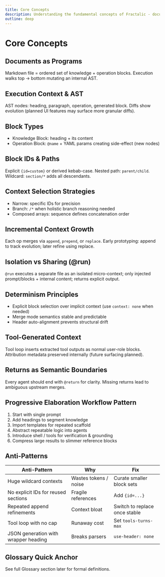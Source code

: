 ```yaml
---
title: Core Concepts
description: Understanding the fundamental concepts of Fractalic - documents as programs, execution context, and block types
outline: deep
---
```


# Core Concepts

## Documents as Programs
Markdown file = ordered set of knowledge + operation blocks. Execution walks top → bottom mutating an internal AST.

## Execution Context & AST
AST nodes: heading, paragraph, operation, generated block. Diffs show evolution (planned UI features may surface more granular diffs).

## Block Types
- Knowledge Block: heading + its content
- Operation Block: `@name` + YAML params creating side-effect (new nodes)

## Block IDs & Paths
Explicit `{id=custom}` or derived kebab-case. Nested path: `parent/child`. Wildcard: `section/*` adds all descendants.

## Context Selection Strategies
- Narrow: specific IDs for precision
- Branch: `/*` when holistic branch reasoning needed
- Composed arrays: sequence defines concatenation order

## Incremental Context Growth
Each op merges via `append`, `prepend`, or `replace`. Early prototyping: append to track evolution; later refine using replace.

## Isolation vs Sharing (@run)
`@run` executes a separate file as an isolated micro-context; only injected prompt/blocks + internal content; returns explicit output.

## Determinism Principles
- Explicit block selection over implicit context (use `context: none` when needed)
- Merge mode semantics stable and predictable
- Header auto-alignment prevents structural drift

## Tool-Generated Context
Tool loop inserts extracted tool outputs as normal user-role blocks. Attribution metadata preserved internally (future surfacing planned).

## Returns as Semantic Boundaries
Every agent should end with `@return` for clarity. Missing returns lead to ambiguous upstream merges.

## Progressive Elaboration Workflow Pattern
1. Start with single prompt
2. Add headings to segment knowledge
3. Import templates for repeated scaffold
4. Abstract repeatable logic into agents
5. Introduce shell / tools for verification & grounding
6. Compress large results to slimmer reference blocks

## Anti-Patterns
| Anti-Pattern | Why | Fix |
|--------------|-----|-----|
| Huge wildcard contexts | Wastes tokens / noise | Curate smaller block sets |
| No explicit IDs for reused sections | Fragile references | Add `{id=...}` |
| Repeated append refinements | Context bloat | Switch to replace once stable |
| Tool loop with no cap | Runaway cost | Set `tools-turns-max` |
| JSON generation with wrapper heading | Breaks parsers | `use-header: none` |

## Glossary Quick Anchor
See full Glossary section later for formal definitions.
